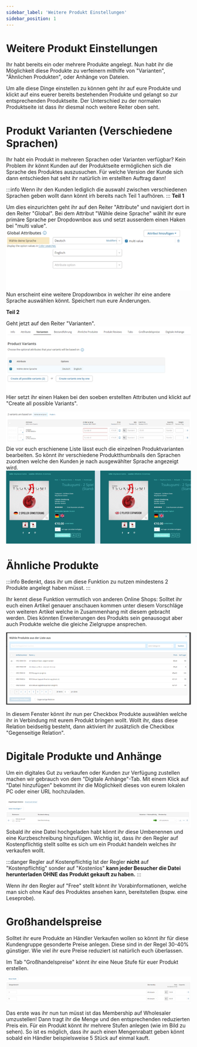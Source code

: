 ```yaml
---
sidebar_label: 'Weitere Produkt Einstellungen'
sidebar_position: 1
---
```


# Weitere Produkt Einstellungen

Ihr habt bereits ein oder mehrere Produkte angelegt. Nun habt ihr die Möglichkeit diese Produkte zu verfeinern mithilfe von "Varianten", "Ähnlichen Produkten", oder Anhänge von Dateien.

Um alle diese Dinge einstellen zu können geht ihr auf eure Produkte und klickt auf eins euerer bereits bestehenden Produkte und gelangt so zur entsprechenden Produktseite. Der Unterschied zu der normalen Produktseite ist dass ihr diesmal noch weitere Reiter oben seht. 

# Produkt Varianten (Verschiedene Sprachen)
Ihr habt ein Produkt in mehreren Sprachen oder Varianten verfügbar? Kein Problem ihr könnt Kunden auf der Produktseite ermöglichen sich die Sprache des Produktes auszusuchen. Für welche Version der Kunde sich dann entschieden hat seht ihr natürlich im erstellten Auftrag dann! 


:::info
Wenn ihr den Kunden lediglich die auswahl zwischen verschiedenen Sprachen geben wollt dann könnt irh bereits nach Teil 1 aufhören.
:::
**Teil 1**

Um dies einzurichten geht ihr auf den Reiter "Attribute" und navigiert dort in den Reiter "Global". Bei dem Attribut "Wähle deine Sprache" wählt ihr eure primäre Sprache per Dropdownbox aus und setzt ausserdem einen Haken bei "multi value". 
![Language01](img/Language_01.png)
Nun erscheint eine weitere Dropdownbox in welcher ihr eine andere Sprache auswählen könnt. Speichert nun eure Änderungen. 

**Teil 2** 

Geht jetzt auf den Reiter "Varianten". 
![Language02](img/Language_02.png)
Hier setzt ihr einen Haken bei den soeben erstellten Attributen und klickt auf "Create all possible Variants". 

![Language03](img/Language_03.png)
Die vor euch erschienene Liste lässt euch die einzelnen Produktvarianten bearbeiten. So könnt ihr verschiedene Produktthumbnails den Sprachen zuordnen welche den Kunden je nach ausgewählter Sprache angezeigt wird.  
![Language04](img/Language_04.png)




# Ähnliche Produkte

:::info 
Bedenkt, dass ihr um diese Funktion zu nutzen mindestens 2 Produkte angelegt haben müsst.
:::

Ihr kennt diese Funktion vermutlich von anderen Online Shops: Solltet ihr euch einen Artikel genauer anschauen kommen unter diesem Vorschläge von weiteren Artikel welche in Zusammenhang mit diesem gebracht werden. Dies könnten Erweiterungen des Produkts sein genausogut aber auch Produkte welche die gleiche Zielgruppe ansprechen.

![ÄhnlicheProdukte](img/RelatedProducts.png)

In diesem Fenster könnt ihr nun per Checkbox Produkte auswählen welche ihr in Verbindung mit eurem Produkt bringen wollt. Wollt ihr, dass diese Relation beidseitig besteht, dann aktiviert ihr zusätzlich die Checkbox "Gegenseitige Relation".

# Digitale Produkte und Anhänge

Um ein digitales Gut zu verkaufen oder Kunden zur Verfügung zustellen machen wir gebrauch von dem "Digitale Anhänge"-Tab. Mit einem Klick auf "Datei hinzufügen" bekommt ihr die Möglichkeit dieses von eurem lokalen PC oder einer URL hochzuladen. 

![DigitalesProdukt](img/DigitalProduct.png)
Sobald ihr eine Datei hochgeladen habt könnt ihr diese Umbenennen und eine Kurzbeschreibung hinzufügen. Wichtig ist, dass ihr den Regler auf Kostenpflichtig stellt sollte es sich um ein Produkt handeln welches ihr verkaufen wollt.

:::danger Regler auf Kostenpflichtig
Ist der Regler **nicht** auf "Kostenpflichtig" sonder auf "Kostenlos" **kann jeder Besucher die Datei herunterladen OHNE das Produkt gekauft zu haben.**
:::

Wenn ihr den Regler auf "Free" stellt könnt ihr Vorabinformationen, welche man sich ohne Kauf des Produktes ansehen kann, bereitstellen (bspw. eine Leseprobe).

# Großhandelspreise

Solltet ihr eure Produkte an Händler Verkaufen wollen so könnt ihr für diese Kundengruppe gesonderte Preise anlegen. Diese sind in der Regel 30-40% günstiger. Wie viel ihr eure Preise reduziert ist natürlich euch überlassen. 

Im Tab "Großhandelspreise" könnt ihr eine Neue Stufe für euer Produkt erstellen. 

![Wholesale](img/Wholesaler.png)

Das erste was ihr nun tun müsst ist das Membership auf Wholesaler umzustellen! Dann tragt ihr die Menge und den entsprechenden reduzierten Preis ein. Für ein Produkt könnt ihr mehrere Stufen anlegen (wie im Bild zu sehen). So ist es möglich, dass ihr auch einen Mengenrabatt geben könnt sobald ein Händler beispielsweise 5 Stück auf einmal kauft.

